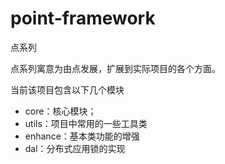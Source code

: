 # point-framework
点系列

点系列寓意为由点发展，扩展到实际项目的各个方面。

当前该项目包含以下几个模块

- core：核心模块；
- utils：项目中常用的一些工具类
- enhance：基本类功能的增强
- dal：分布式应用锁的实现

